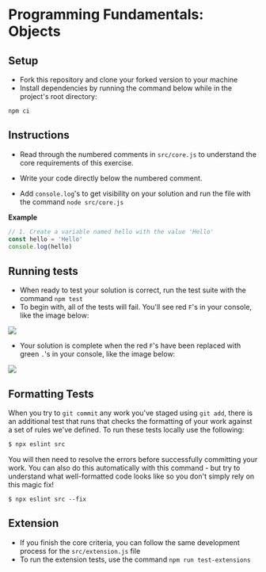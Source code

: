 # Programming Fundamentals: Objects

## Setup

- Fork this repository and clone your forked version to your machine
- Install dependencies by running the command below while in the project's root directory:

`npm ci`

## Instructions

- Read through the numbered comments in `src/core.js` to understand the core requirements of this exercise.

- Write your code directly below the numbered comment.

- Add `console.log`'s to get visibility on your solution and run the file with the command `node src/core.js`

**Example**

```js
// 1. Create a variable named hello with the value 'Hello'
const hello = 'Hello'
console.log(hello)
```

## Running tests

- When ready to test your solution is correct, run the test suite with the command `npm test`
- To begin with, all of the tests will fail. You'll see red `F`'s in your console, like the image below:

![](./img/test-fail.png)

- Your solution is complete when the red `F`'s have been replaced with green `.`'s in your console, like the image below:

![](./img/test-success.png)

## Formatting Tests

When you try to `git commit` any work you've staged using `git add`, there is an additional test that runs that checks the formatting of your work against a set of rules we've defined. To run these tests locally use the following:

```sh
$ npx eslint src
```
You will then need to resolve the errors before successfully committing your work. You can also do this automatically with this command - but try to understand what well-formatted code looks like so you don't simply rely on this magic fix!
```
$ npx eslint src --fix
```

## Extension

- If you finish the core criteria, you can follow the same development process for the `src/extension.js` file
- To run the extension tests, use the command `npm run test-extensions`
